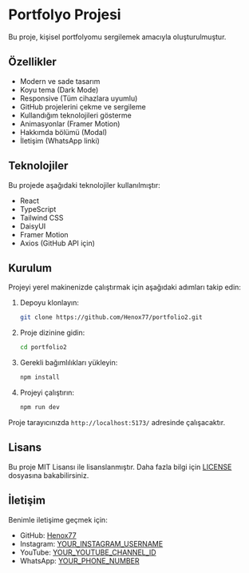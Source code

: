 # Portfolyo Projesi

Bu proje, kişisel portfolyomu sergilemek amacıyla oluşturulmuştur.

## Özellikler

- Modern ve sade tasarım
- Koyu tema (Dark Mode)
- Responsive (Tüm cihazlara uyumlu)
- GitHub projelerini çekme ve sergileme
- Kullandığım teknolojileri gösterme
- Animasyonlar (Framer Motion)
- Hakkımda bölümü (Modal)
- İletişim (WhatsApp linki)

## Teknolojiler

Bu projede aşağıdaki teknolojiler kullanılmıştır:

- React
- TypeScript
- Tailwind CSS
- DaisyUI
- Framer Motion
- Axios (GitHub API için)

## Kurulum

Projeyi yerel makinenizde çalıştırmak için aşağıdaki adımları takip edin:

1. Depoyu klonlayın:

   ```bash
   git clone https://github.com/Henox77/portfolio2.git
   ```

2. Proje dizinine gidin:

   ```bash
   cd portfolio2
   ```

3. Gerekli bağımlılıkları yükleyin:

   ```bash
   npm install
   ```

4. Projeyi çalıştırın:

   ```bash
   npm run dev
   ```

Proje tarayıcınızda `http://localhost:5173/` adresinde çalışacaktır.

## Lisans

Bu proje MIT Lisansı ile lisanslanmıştır. Daha fazla bilgi için [LICENSE](LICENSE) dosyasına bakabilirsiniz.

## İletişim

Benimle iletişime geçmek için:

- GitHub: [Henox77](https://github.com/Henox77)
- Instagram: [YOUR_INSTAGRAM_USERNAME](https://instagram.com/YOUR_INSTAGRAM_USERNAME)
- YouTube: [YOUR_YOUTUBE_CHANNEL_ID](https://youtube.com/YOUR_YOUTUBE_CHANNEL_ID)
- WhatsApp: [YOUR_PHONE_NUMBER](https://wa.me/YOUR_PHONE_NUMBER) 